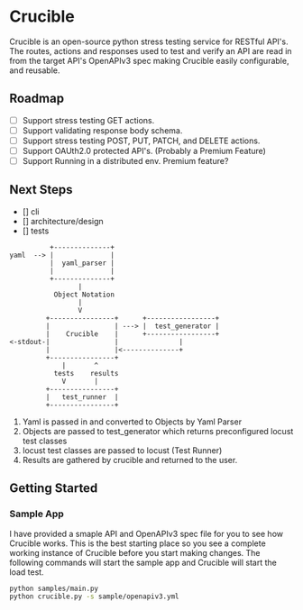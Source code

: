 # Crucible
Crucible is an open-source python stress testing service for RESTful API's. The routes, actions and
responses used to test and verify an API are read in from the target API's OpenAPIv3 spec making
Crucible easily configurable, and reusable.

## Roadmap
 - [ ] Support stress testing GET actions.
 - [ ] Support validating response body schema. 
 - [ ] Support stress testing POST, PUT, PATCH, and DELETE actions.
 - [ ] Support OAUth2.0 protected API's. (Probably a Premium Feature)
 - [ ] Support Running in a distributed env. Premium feature?

## Next Steps
 - [] cli
 - [] architecture/design
 - [] tests

```
          +--------------+                       
yaml  --> |              |
          |  yaml_parser |
          |              |
          +--------------+
                 |
           Object Notation   
                 |
                 V
         +----------------+      +-----------------+
         |                | ---> |  test_generator |
         |    Crucible    |      +-----------------+
<-stdout-|                |               |
         |                |<--------------+
         +----------------+
             |       ^
           tests    results
             V       |
         +----------------+
         |   test_runner  |
         +----------------+
```

1. Yaml is passed in and converted to Objects by Yaml Parser
2. Objects are passed to test_generator which returns preconfigured locust test classes
3. locust test classes are passed to locust (Test Runner)
4. Results are gathered by crucible and returned to the user.


## Getting Started
### Sample App
I have provided a smaple API and OpenAPIv3 spec file for you to see how Crucible
works. This is the best starting place so you see a complete working instance of
Crucible before you start making changes. The following commands will start the
sample app and Crucible will start the load test.
```bash
python samples/main.py
python crucible.py -s sample/openapiv3.yml
```
